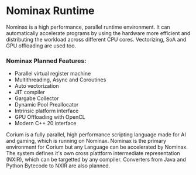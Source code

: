 # Nominax Runtime
Nominax is a high performance, parallel runtime environment.
It can automatically accelerate programs by using the hardware more efficient and distributing the workload across different CPU cores.
Vectorizing, SoA and GPU offloading are used too.
<h3>Nominax Planned Features:</h3>

- Parallel virtual register machine
- Multithreading, Async and Coroutines
- Auto vectorization
- JIT compiler
- Gargabe Collector
- Dynamic Pool Preallocator
- Intrinsic platform interface
- GPU Offloading with OpenCL
- Modern C++ 20 interface

Corium is a fully parallel, high performance scripting language made for AI and gaming, which is running on Nominax.
Nominax is the primary environment for Corium but any Language can be accelerated by Nominax.
The system defines it's own cross plattform intermediate representation (NXIR), which can be targetted by any compiler.
Converters from Java and Python Bytecode to NXIR are also planned.

